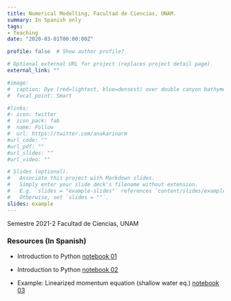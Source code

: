 ```yaml
---
title: Numerical Modelling, Facultad de Ciencias, UNAM.
summary: In Spanish only
tags:
- Teaching
date: "2020-03-01T00:00:00Z"

profile: false  # Show author profile?

# Optional external URL for project (replaces project detail page).
external_link: ""

#image:
#  caption: Dye (red=lightest, blue=densest) over double canyon bathymetry during upwelling conditions - Geophysical Fluid Dynamics Lab at UBC.
#  focal_point: Smart

#links:
#- icon: twitter
#  icon_pack: fab
#  name: Follow
#  url: https://twitter.com/anakarinarm
#url_code: ""
#url_pdf: ""
#url_slides: ""
#url_video: ""

# Slides (optional).
#   Associate this project with Markdown slides.
#   Simply enter your slide deck's filename without extension.
#   E.g. `slides = "example-slides"` references `content/slides/example-slides.md`.
#   Otherwise, set `slides = ""`.
slides: example
---
```

Semestre 2021-2 Facultad de Ciencias, UNAM


### Resources (In Spanish)

* Introduction to Python [notebook 01](intro01_python_sol.html)
* Introduction to Python [notebook 02](intro02_python_sol.html)

* Example: Linearized momentum equation (shallow water eq.) [notebook 03](03_ODEs.html)

